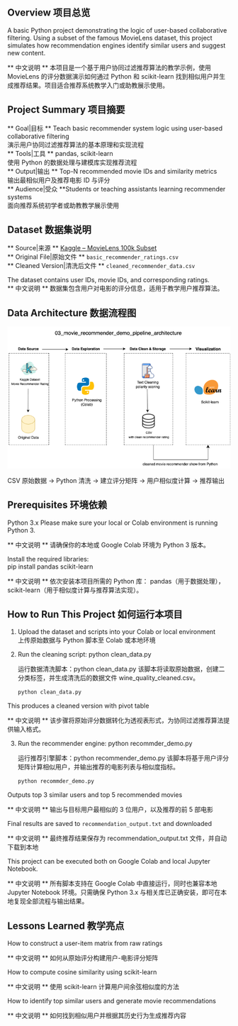 ## Overview 项目总览

A basic Python project demonstrating the logic of user-based collaborative filtering. Using a subset of the famous MovieLens dataset, this project simulates how recommendation engines identify similar users and suggest new content.

** 中文说明 **  本项目是一个基于用户协同过滤推荐算法的教学示例，使用 MovieLens 的评分数据演示如何通过 Python 和 scikit-learn 找到相似用户并生成推荐结果。项目适合推荐系统教学入门或助教展示使用。

## Project Summary 项目摘要

** Goal|目标 ** Teach basic recommender system logic using user-based collaborative filtering  
  演示用户协同过滤推荐算法的基本原理和实现流程  
** Tools|工具 ** pandas, scikit-learn  
  使用 Python 的数据处理与建模库实现推荐流程  
** Output|输出 ** Top-N recommended movie IDs and similarity metrics  
  输出最相似用户及推荐电影 ID 与评分  
** Audience|受众 **Students or teaching assistants learning recommender systems  
  面向推荐系统初学者或助教教学展示使用

## Dataset 数据集说明

** Source|来源 ** [Kaggle – MovieLens 100k Subset](https://www.kaggle.com/datasets/abhikjha/movielens-100k)  
** Original File|原始文件 ** `basic_recommender_ratings.csv`  
** Cleaned Version|清洗后文件 ** `cleaned_recommender_data.csv`  

The dataset contains user IDs, movie IDs, and corresponding ratings.  
** 中文说明 ** 数据集包含用户对电影的评分信息，适用于教学用户推荐算法。

## Data Architecture 数据流程图

![Pipeline Diagram](movie_recommender_demo_pipeline.png)  

CSV 原始数据 → Python 清洗 → 建立评分矩阵 → 用户相似度计算 → 推荐输出

## Prerequisites 环境依赖

Python 3.x
Please make sure your local or Colab environment is running Python 3.
  
** 中文说明 ** 请确保你的本地或 Google Colab 环境为 Python 3 版本。

Install the required libraries:  
pip install pandas scikit-learn

** 中文说明 ** 依次安装本项目所需的 Python 库：
pandas（用于数据处理），scikit-learn（用于相似度计算与推荐算法实现）。

## How to Run This Project 如何运行本项目

1. Upload the dataset and scripts into your Colab or local environment  
   上传原始数据与 Python 脚本至 Colab 或本地环境

2. Run the cleaning script: python clean_data.py

   运行数据清洗脚本：python clean_data.py 该脚本将读取原始数据，创建二分类标签，并生成清洗后的数据文件 wine_quality_cleaned.csv。
   
   ```bash
   python clean_data.py
   ```  
This produces a cleaned version with pivot table
  
** 中文说明 ** 该步骤将原始评分数据转化为透视表形式，为协同过滤推荐算法提供输入格式。

3. Run the recommender engine: python recommder_demo.py

   运行推荐引擎脚本：python recommender_demo.py 该脚本将基于用户评分矩阵计算相似用户，并输出推荐的电影列表与相似度指标。
   
   ```bash
   python recommder_demo.py
   ```
   
Outputs top 3 similar users and top 5 recommended movies

** 中文说明 ** 输出与目标用户最相似的 3 位用户，以及推荐的前 5 部电影

Final results are saved to `recommendation_output.txt` and downloaded

** 中文说明 ** 最终推荐结果保存为 recommendation_output.txt 文件，并自动下载到本地

This project can be executed both on Google Colab and local Jupyter Notebook.

** 中文说明 ** 所有脚本支持在 Google Colab 中直接运行，同时也兼容本地 Jupyter Notebook 环境。只需确保 Python 3.x 与相关库已正确安装，即可在本地复现全部流程与输出结果。

## Lessons Learned 教学亮点

How to construct a user-item matrix from raw ratings

** 中文说明 ** 如何从原始评分构建用户-电影评分矩阵

How to compute cosine similarity using scikit-learn  

** 中文说明 **  使用 scikit-learn 计算用户间余弦相似度的方法

How to identify top similar users and generate movie recommendations 

** 中文说明 ** 如何找到相似用户并根据其历史行为生成推荐内容
